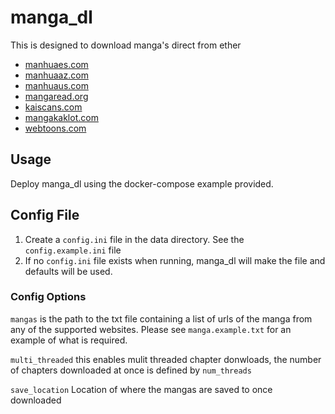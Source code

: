 # manga_dl
This is designed to download manga's direct from ether 
- [manhuaes.com](https://manhuaes.com/)
- [manhuaaz.com](https://manhuaaz.com/)
- [manhuaus.com](https://manhuaus.com/)
- [mangaread.org](https://mangaread.org/)
- [kaiscans.com](https://kaiscans.com/)
- [mangakaklot.com](https://mangakakalot.com/)
- [webtoons.com](https://webtoons.com/)

## Usage

Deploy manga_dl using the docker-compose example provided.

## Config File

1. Create a `config.ini` file in the data directory. See the `config.example.ini` file
2. If no `config.ini` file exists when running, manga_dl will make the file and defaults will be used.

### Config Options


`mangas` is the path to the txt file containing a list of urls of the manga from any of the supported websites. Please see `manga.example.txt` for an example of what is required.

`multi_threaded` this enables mulit threaded chapter donwloads, the number of chapters downloaded at once is defined by `num_threads`

`save_location` Location of where the mangas are saved to once downloaded
